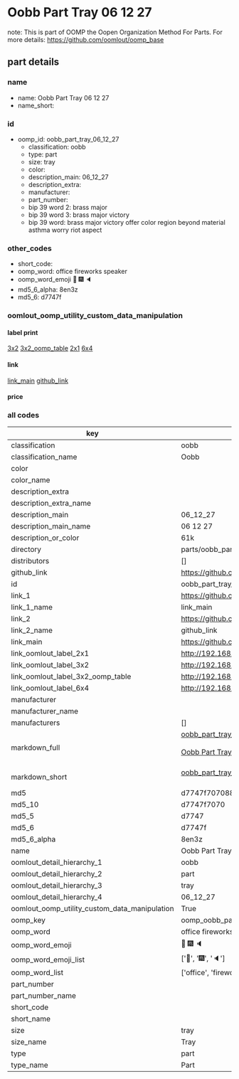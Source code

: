 # Oobb Part Tray 06 12 27  

note: This is part of OOMP the Oopen Organization Method For Parts. For more details: https://github.com/oomlout/oomp_base

##  part details





### name
* name: Oobb Part Tray 06 12 27
* name_short: 
### id
* oomp_id: oobb_part_tray_06_12_27
  * classification: oobb
  * type: part
  * size: tray
  * color: 
  * description_main: 06_12_27
  * description_extra: 
  * manufacturer: 
  * part_number: 
  * bip 39 word 2: brass major
  * bip 39 word 3: brass major victory
  * bip 39 word: brass major victory offer color region beyond material asthma worry riot aspect

### other_codes
* short_code: 
* oomp_word: office fireworks speaker
* oomp_word_emoji :office: :fireworks: :speaker:
* md5_6_alpha: 8en3z
* md5_6: d7747f






### oomlout_oomp_utility_custom_data_manipulation
#### label print
[3x2](http://192.168.1.245:1112/?label=oomp%208en3z)
[3x2_oomp_table](http://192.168.1.107:1112/?label=oomp%208en3z)
[2x1](http://192.168.1.242:1112/?label=oomp%208en3z)
[6x4](http://192.168.1.55:1112/?label=oomp%208en3z)    

#### link

[link_main](https://github.com/oomlout/oomlout_oomp_current_version_messy/tree/main/parts/oobb_part_tray_06_12_27) [github_link](https://github.com/oomlout/oomlout_oomp_part_src/tree/main/parts/oobb_part_tray_06_12_27)                             

#### price







### all codes 
| key | value |  
| --- | --- |  
| classification | oobb |  
| classification_name | Oobb |  
| color |  |  
| color_name |  |  
| description_extra |  |  
| description_extra_name |  |  
| description_main | 06_12_27 |  
| description_main_name | 06 12 27 |  
| description_or_color | 61k |  
| directory | parts/oobb_part_tray_06_12_27 |  
| distributors | [] |  
| github_link | https://github.com/oomlout/oomlout_oomp_part_src/tree/main/parts/oobb_part_tray_06_12_27 |  
| id | oobb_part_tray_06_12_27 |  
| link_1 | https://github.com/oomlout/oomlout_oomp_current_version_messy/tree/main/parts/oobb_part_tray_06_12_27 |  
| link_1_name | link_main |  
| link_2 | https://github.com/oomlout/oomlout_oomp_part_src/tree/main/parts/oobb_part_tray_06_12_27 |  
| link_2_name | github_link |  
| link_main | https://github.com/oomlout/oomlout_oomp_current_version_messy/tree/main/parts/oobb_part_tray_06_12_27 |  
| link_oomlout_label_2x1 | http://192.168.1.242:1112/?label=oomp%208en3z |  
| link_oomlout_label_3x2 | http://192.168.1.245:1112/?label=oomp%208en3z |  
| link_oomlout_label_3x2_oomp_table | http://192.168.1.107:1112/?label=oomp%208en3z |  
| link_oomlout_label_6x4 | http://192.168.1.55:1112/?label=oomp%208en3z |  
| manufacturer |  |  
| manufacturer_name |  |  
| manufacturers | [] |  
| markdown_full | [oobb_part_tray_06_12_27](https://github.com/oomlout/oomlout_oomp_current_version_messy/tree/main/parts/oobb_part_tray_06_12_27)<br>[](https://github.com/oomlout/oomlout_oomp_current_version_messy/tree/main/parts/oobb_part_tray_06_12_27)<br>[Oobb Part Tray 06 12 27](https://github.com/oomlout/oomlout_oomp_current_version_messy/tree/main/parts/oobb_part_tray_06_12_27)<br><br> |  
| markdown_short | [oobb_part_tray_06_12_27](https://github.com/oomlout/oomlout_oomp_current_version_messy/tree/main/parts/oobb_part_tray_06_12_27)<br><br> |  
| md5 | d7747f707088e2bad216d997e76198d9 |  
| md5_10 | d7747f7070 |  
| md5_5 | d7747 |  
| md5_6 | d7747f |  
| md5_6_alpha | 8en3z |  
| name | Oobb Part Tray 06 12 27 |  
| oomlout_detail_hierarchy_1 | oobb |  
| oomlout_detail_hierarchy_2 | part |  
| oomlout_detail_hierarchy_3 | tray |  
| oomlout_detail_hierarchy_4 | 06_12_27 |  
| oomlout_oomp_utility_custom_data_manipulation | True |  
| oomp_key | oomp_oobb_part_tray_06_12_27 |  
| oomp_word | office fireworks speaker |  
| oomp_word_emoji | :office: :fireworks: :speaker: |  
| oomp_word_emoji_list | [':office:', ':fireworks:', ':speaker:'] |  
| oomp_word_list | ['office', 'fireworks', 'speaker'] |  
| part_number |  |  
| part_number_name |  |  
| short_code |  |  
| short_name |  |  
| size | tray |  
| size_name | Tray |  
| type | part |  
| type_name | Part |  

